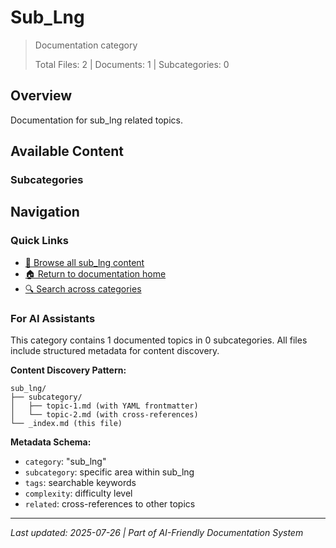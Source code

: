 # Sub_Lng

> Documentation category
>
> Total Files: 2 | Documents: 1 | Subcategories: 0

## Overview

Documentation for sub_lng related topics.

## Available Content

### Subcategories

## Navigation

### Quick Links
- [📁 Browse all sub_lng content](./)
- [🏠 Return to documentation home](../README.md)
- [🔍 Search across categories](../README.md#navigation-guide)

### For AI Assistants

This category contains 1 documented topics in 0 subcategories. All files include structured metadata for content discovery.

**Content Discovery Pattern:**
```
sub_lng/
├── subcategory/
│   ├── topic-1.md (with YAML frontmatter)
│   └── topic-2.md (with cross-references)
└── _index.md (this file)
```

**Metadata Schema:**
- `category`: "sub_lng"
- `subcategory`: specific area within sub_lng
- `tags`: searchable keywords
- `complexity`: difficulty level
- `related`: cross-references to other topics

---

*Last updated: 2025-07-26 | Part of AI-Friendly Documentation System*
